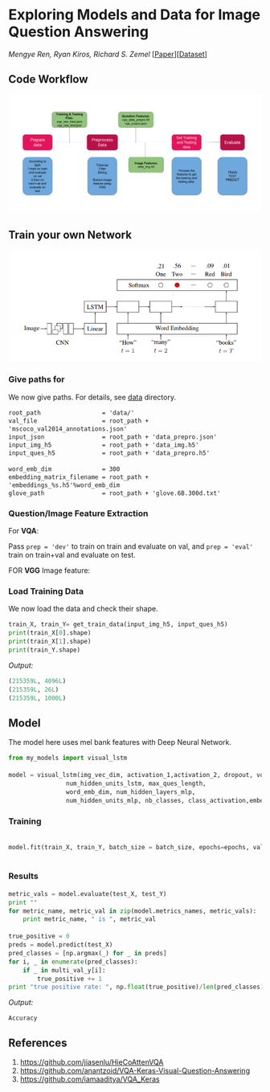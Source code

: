 # Exploring Models and Data for Image Question Answering

*Mengye Ren, Ryan Kiros, Richard S. Zemel* [[Paper](https://arxiv.org/pdf/1505.02074.pdf)][[Dataset](http://www.visualqa.org/)]

## Code Workflow

<img src='./vqa_github.png' />

## Train your own Network

<img src='./vqa.PNG' />

### Give paths for 

We now give paths. For details, see [data](./data) directory.

```
root_path                 = 'data/'
val_file                  = root_path + 'mscoco_val2014_annotations.json'
input_json                = root_path + 'data_prepro.json'
input_img_h5              = root_path + 'data_img.h5'
input_ques_h5             = root_path + 'data_prepro.h5'

word_emb_dim              = 300
embedding_matrix_filename = root_path + 'embeddings_%s.h5'%word_emb_dim
glove_path                = root_path + 'glove.6B.300d.txt'
```

### Question/Image Feature Extraction

For **VQA**:

Pass `prep = 'dev'` to train on train and evaluate on val, and `prep = 'eval'` train on train+val and evaluate on test.

FOR **VGG** Image feature:


### Load Training Data

We now load the data and check their shape.

```python
train_X, train_Y= get_train_data(input_img_h5, input_ques_h5)
print(train_X[0].shape)
print(train_X[1].shape)
print(train_Y.shape)    
```
*Output:*
```python
(215359L, 4096L)
(215359L, 26L)
(215359L, 1000L)
```

## Model
The model here uses mel bank features with Deep Neural Network.

```python
from my_models import visual_lstm

model = visual_lstm(img_vec_dim, activation_1,activation_2, dropout, vocabulary_size,
                num_hidden_units_lstm, max_ques_length,
                word_emb_dim, num_hidden_layers_mlp,
                num_hidden_units_mlp, nb_classes, class_activation,embedding_matrix,activation_3)
```

### Training

```python

model.fit(train_X, train_Y, batch_size = batch_size, epochs=epochs, validation_data=(test_X, test_Y),verbose=1)
    
```

### Results
 
```python
metric_vals = model.evaluate(test_X, test_Y)
print ""
for metric_name, metric_val in zip(model.metrics_names, metric_vals):
    print metric_name, " is ", metric_val

true_positive = 0
preds = model.predict(test_X)
pred_classes = [np.argmax(_) for _ in preds]
for i, _ in enumerate(pred_classes):
    if _ in multi_val_y[i]:
        true_positive += 1
print "true positive rate: ", np.float(true_positive)/len(pred_classes)

```
*Output:*
```
Accuracy 

```

## References

1. https://github.com/jiasenlu/HieCoAttenVQA
2. https://github.com/anantzoid/VQA-Keras-Visual-Question-Answering
3. https://github.com/iamaaditya/VQA_Keras